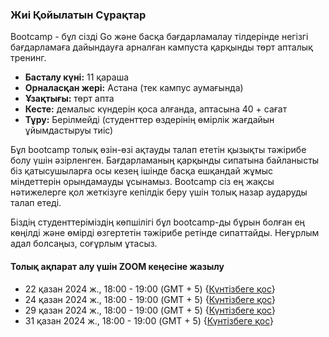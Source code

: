 ### Жиі Қойылатын Сұрақтар

Bootcamp - бұл сізді Go және басқа бағдарламалау тілдерінде негізгі бағдарламаға дайындауға арналған кампуста қарқынды төрт апталық тренинг.

- **Басталу күні:** 11 қараша
- **Орналасқан жері:** Астана (тек кампус аумағында)
- **Ұзақтығы:** төрт апта
- **Кесте:** демалыс күндерін қоса алғанда, аптасына 40 + сағат
- **Тұру:** Берілмейді (студенттер өздерінің өмірлік жағдайын ұйымдастыруы тиіс)

Бұл bootcamp толық өзін-өзі ақтауды талап ететін қызықты тәжірибе болу үшін әзірленген. Бағдарламаның қарқынды сипатына байланысты біз қатысушыларға осы кезең ішінде басқа ешқандай жұмыс міндеттерін орындамауды ұсынамыз. Bootcamp сіз ең жақсы нәтижелерге қол жеткізуге кепілдік беру үшін толық назар аударуды талап етеді.

Біздің студенттеріміздің көпшілігі бұл bootcamp-ды бұрын болған ең көңілді және өмірді өзгертетін тәжірибе ретінде сипаттайды. Неғұрлым адал болсаңыз, соғұрлым ұтасыз.

#### Толық ақпарат алу үшін ZOOM кеңесіне жазылу

- 22 қазан 2024 ж., 18:00 - 19:00 (GMT + 5) {[Күнтізбеге қос](https://calendar.app.google/Dz9NqAmoLWn79se57)}
- 24 қазан 2024 ж., 18:00 - 19:00 (GMT + 5) {[Күнтізбеге қос](https://calendar.app.google/NLZX4UdMs21q2Qg56)}
- 29 қазан 2024 ж., 18:00 - 19:00 (GMT + 5) {[Күнтізбеге қос](https://calendar.app.google/iJR5aTXJsHtd9eso7)}
- 31 қазан 2024 ж., 18:00 - 19:00 (GMT + 5) {[Күнтізбеге қос](https://calendar.app.google/kYsdqJnGB6C8vsVh8)}
